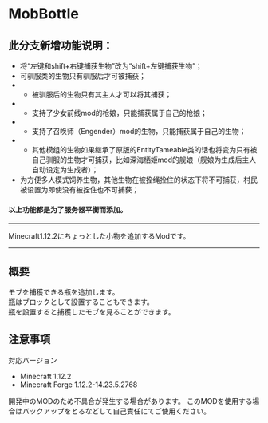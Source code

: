 MobBottle
===

## 此分支新增功能说明：  
- 将“左键和shift+右键捕获生物”改为“shift+左键捕获生物”；  
- 可驯服类的生物只有驯服后才可被捕获；  
- - 被驯服后的生物只有其主人才可以将其捕获；  
- - 支持了少女前线mod的枪娘，只能捕获属于自己的枪娘；  
- - 支持了召唤师（Engender）mod的生物，只能捕获属于自己的生物；  
- - 其他模组的生物如果继承了原版的EntityTameable类的话也将变为只有被自己驯服的生物才可捕获，比如深海栖姬mod的舰娘（舰娘为生成后主人自动设定为生成者）；  
- 为方便多人模式饲养生物，其他生物在被拴绳拴住的状态下将不可捕获，村民被设置为即使没有被拴住也不可捕获；  
#### 以上功能都是为了服务器平衡而添加。  

---

Minecraft1.12.2にちょっとした小物を追加するModです。

---

## 概要
モブを捕獲できる瓶を追加します。  
瓶はブロックとして設置することもできます。  
瓶を設置すると捕獲したモブを見ることができます。

## 注意事項
対応バージョン
- Minecraft 1.12.2
- Minecraft Forge 1.12.2-14.23.5.2768
  
開発中のMODのため不具合が発生する場合があります。
このMODを使用する場合はバックアップをとるなどして自己責任にてご使用ください。
